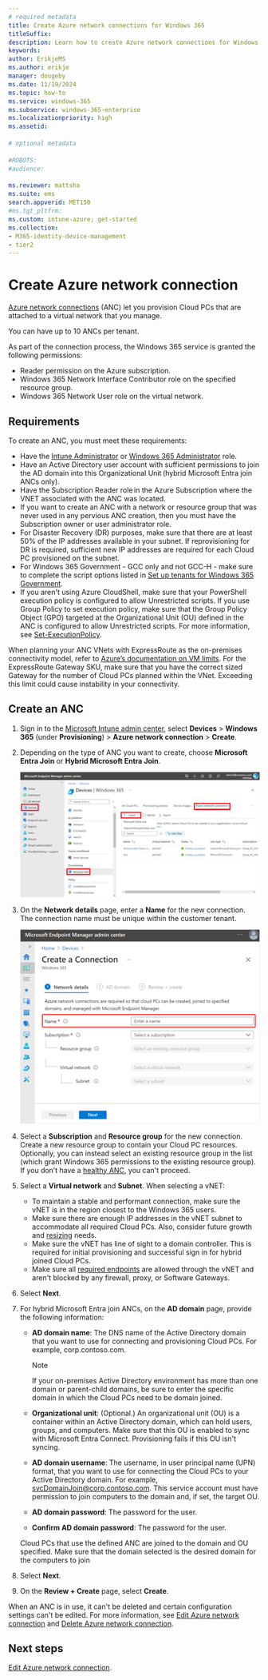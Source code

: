 ```yaml
---
# required metadata
title: Create Azure network connections for Windows 365
titleSuffix:
description: Learn how to create Azure network connections for Windows 365.
keywords:
author: ErikjeMS  
ms.author: erikje
manager: dougeby
ms.date: 11/19/2024
ms.topic: how-to
ms.service: windows-365
ms.subservice: windows-365-enterprise
ms.localizationpriority: high
ms.assetid: 

# optional metadata

#ROBOTS:
#audience:

ms.reviewer: mattsha
ms.suite: ems
search.appverid: MET150
#ms.tgt_pltfrm:
ms.custom: intune-azure; get-started
ms.collection:
- M365-identity-device-management
- tier2
---
```


# Create Azure network connection

[Azure network connections](azure-network-connections.md) (ANC) let you provision Cloud PCs that are attached to a virtual network that you manage.

You can have up to 10 ANCs per tenant.

As part of the connection process, the Windows 365 service is granted the following permissions:

- Reader permission on the Azure subscription.
- Windows 365 Network Interface Contributor role on the specified resource group.
- Windows 365 Network User role on the virtual network.

## Requirements

To create an ANC, you must meet these requirements:

- Have the [Intune Administrator](/azure/active-directory/roles/permissions-reference#intune-administrator) or [Windows 365 Administrator](/azure/active-directory/roles/permissions-reference) role.
- Have an Active Directory user account with sufficient permissions to join the AD domain into this Organizational Unit (hybrid Microsoft Entra join ANCs only).
- Have the Subscription Reader role in the Azure Subscription where the VNET associated with the ANC was located.
- If you want to create an ANC with a network or resource group that was never used in any pervious ANC creation, then you must have the Subscription owner or user administrator role.
- For Disaster Recovery (DR) purposes, make sure that there are at least 50% of the IP addresses available in your subnet. If reprovisioning for DR is required, sufficient new IP addresses are required for each Cloud PC provisioned on the subnet.
- For Windows 365 Government - GCC only and not GCC-H - make sure to complete the script options listed in [Set up tenants for Windows 365 Government](set-up-tenants-windows-365-gcc.md).
- If you aren't using Azure CloudShell, make sure that your PowerShell execution policy is configured to allow Unrestricted scripts. If you use Group Policy to set execution policy, make sure that the Group Policy Object (GPO) targeted at the Organizational Unit (OU) defined in the ANC is configured to allow Unrestricted scripts. For more information, see [Set-ExecutionPolicy](/powershell/module/microsoft.powershell.security/set-executionpolicy).

When planning your ANC VNets with ExpressRoute as the on-premises connectivity model, refer to [Azure’s documentation on VM limits](/azure/expressroute/expressroute-about-virtual-network-gateways#performance-results). For the ExpressRoute Gateway SKU, make sure that you have the correct sized Gateway for the number of Cloud PCs planned within the VNet. Exceeding this limit could cause instability in your connectivity.

## Create an ANC

1. Sign in to the [Microsoft Intune admin center](https://go.microsoft.com/fwlink/?linkid=2109431), select **Devices** > **Windows 365** (under **Provisioning**) > **Azure network connection** > **Create**.
2. Depending on the type of ANC you want to create, choose **Microsoft Entra Join** or **Hybrid Microsoft Entra Join**.

    ![Screenshot of create connection dropdown](./media/create-azure-network-connection/create-connection-dropdown.png)

3. On the **Network details** page, enter a **Name** for the new connection. The connection name must be unique within the customer tenant.

    ![Screenshot of Name field](./media/create-azure-network-connection/connection-name.png)

4. Select a **Subscription** and **Resource group** for the new connection. Create a new resource group to contain your Cloud PC resources. Optionally, you can instead select an existing resource group in the list (which grant Windows 365 permissions to the existing resource group). If you don’t have a [healthy ANC](health-checks.md), you can't proceed.
5. Select a **Virtual network** and **Subnet**. When selecting a vNET:

    - To maintain a stable and performant connection, make sure the vNET is in the region closest to the Windows 365 users.
    - Make sure there are enough IP addresses in the vNET subnet to accommodate all required Cloud PCs. Also, consider future growth and [resizing](resize-cloud-pc.md) needs.
    - Make sure the vNET has line of sight to a domain controller. This is required for initial provisioning and successful sign in for hybrid joined Cloud PCs.
    - Make sure all [required endpoints](requirements-network.md) are allowed through the vNET and aren't blocked by any firewall, proxy, or Software Gateways.

6. Select **Next**.
7. For hybrid Microsoft Entra join ANCs, on the **AD domain** page, provide the following information:

    - **AD domain name**: The DNS name of the Active Directory domain that you want to use for connecting and provisioning Cloud PCs. For example, corp.contoso.com.

        > [!NOTE]
        > If your on-premises Active Directory environment has more than one domain or parent-child domains, be sure to enter the specific domain in which the Cloud PCs need to be domain joined.

    - **Organizational unit**: (Optional.) An organizational unit (OU) is a container within an Active Directory domain, which can hold users, groups, and computers. Make sure that this OU is enabled to sync with Microsoft Entra Connect. Provisioning fails if this OU isn't syncing.
    - **AD domain username**: The username, in user principal name (UPN) format, that you want to use for connecting the Cloud PCs to your Active Directory domain. For example, svcDomainJoin@corp.contoso.com. This service account must have permission to join computers to the domain and, if set, the target OU.
    - **AD domain password**: The password for the user.
    - **Confirm AD domain password**: The password for the user.

    Cloud PCs that use the defined ANC are joined to the domain and OU specified. Make sure that the domain selected is the desired domain for the computers to join

8. Select **Next**.
9. On the **Review + Create** page, select **Create**.

When an ANC is in use, it can't be deleted and certain configuration settings can't be edited. For more information, see [Edit Azure network connection](edit-azure-network-connection.md) and [Delete Azure network connection](delete-azure-network-connection.md).

<!-- ########################## -->
## Next steps

[Edit Azure network connection](edit-azure-network-connection.md).
